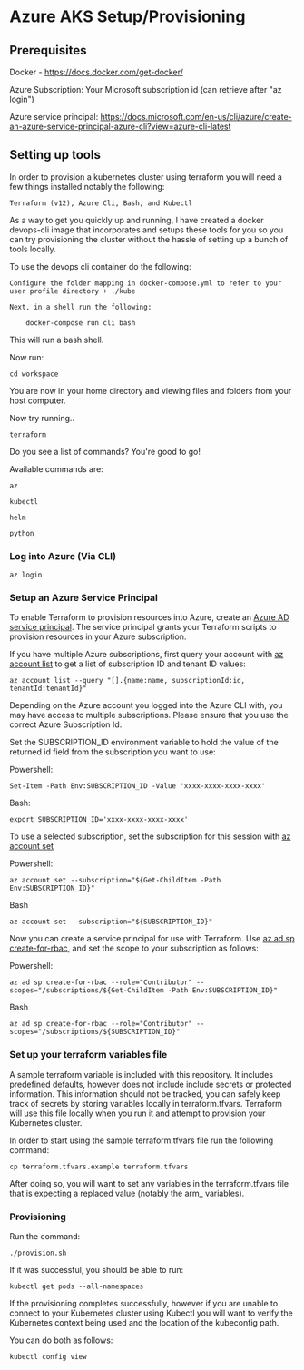 # Azure AKS Setup/Provisioning

## Prerequisites

Docker - https://docs.docker.com/get-docker/    

Azure Subscription: Your Microsoft subscription id (can retrieve after "az login")

Azure service principal: https://docs.microsoft.com/en-us/cli/azure/create-an-azure-service-principal-azure-cli?view=azure-cli-latest

## Setting up tools

In order to provision a kubernetes cluster using terraform you will need a few things installed notably the following:

    Terraform (v12), Azure Cli, Bash, and Kubectl

As a way to get you quickly up and running, I have created a docker devops-cli image that incorporates and setups these tools for you so you can try provisioning the cluster without the hassle of setting up a bunch of tools locally.

To use the devops cli container do the following:  

    Configure the folder mapping in docker-compose.yml to refer to your user profile directory + ./kube

    Next, in a shell run the following:     

        docker-compose run cli bash   

This will run a bash shell.

Now run:

    cd workspace

You are now in your home directory and viewing files and folders from your host computer.       

Now try running..

    terraform

Do you see a list of commands? You're good to go!

Available commands are: 

    az

    kubectl

    helm

    python

### Log into Azure (Via CLI)

```
az login
```

### Setup an Azure Service Principal

To enable Terraform to provision resources into Azure, create an [Azure AD service principal](https://docs.microsoft.com/en-us/cli/azure/create-an-azure-service-principal-azure-cli). The service principal grants your Terraform scripts to provision resources in your Azure subscription.

If you have multiple Azure subscriptions, first query your account with [az account list](https://docs.microsoft.com/en-us/cli/azure/account#az-account-list) to get a list of subscription ID and tenant ID values:

```
az account list --query "[].{name:name, subscriptionId:id, tenantId:tenantId}"
```

Depending on the Azure account you logged into the Azure CLI with, you may have access to multiple subscriptions. Please ensure that you use the correct Azure Subscription Id.

Set the SUBSCRIPTION_ID environment variable to hold the value of the returned id field from the subscription you want to use:

Powershell:
```
Set-Item -Path Env:SUBSCRIPTION_ID -Value 'xxxx-xxxx-xxxx-xxxx'
```

Bash:
```
export SUBSCRIPTION_ID='xxxx-xxxx-xxxx-xxxx'
```

To use a selected subscription, set the subscription for this session with [az account set](https://docs.microsoft.com/en-us/cli/azure/account#az-account-set)    

Powershell:
```
az account set --subscription="${Get-ChildItem -Path Env:SUBSCRIPTION_ID}"
```

Bash
```
az account set --subscription="${SUBSCRIPTION_ID}"
```

Now you can create a service principal for use with Terraform. Use [az ad sp create-for-rbac](https://docs.microsoft.com/en-us/cli/azure/ad/sp#az-ad-sp-create-for-rbac), and set the scope to your subscription as follows:

Powershell:
```
az ad sp create-for-rbac --role="Contributor" --scopes="/subscriptions/${Get-ChildItem -Path Env:SUBSCRIPTION_ID}"
```

Bash
```
az ad sp create-for-rbac --role="Contributor" --scopes="/subscriptions/${SUBSCRIPTION_ID}"
```

### Set up your terraform variables file

A sample terraform variable is included with this repository. It includes predefined defaults, however does not include include secrets or protected information. This information should not be tracked, you can safely keep track of secrets by storing variables locally in terraform.tfvars. Terraform will use this file locally when you run it and attempt to provision your Kubernetes cluster.

In order to start using the sample terraform.tfvars file run the following command:

    cp terraform.tfvars.example terraform.tfvars

After doing so, you will want to set any variables in the terraform.tfvars file that is expecting a replaced value (notably the arm_ variables).

### Provisioning

Run the command:

    ./provision.sh

If it was successful, you should be able to run:

    kubectl get pods --all-namespaces

If the provisioning completes successfully, however if you are unable to connect to your Kubernetes cluster using Kubectl you will want to verify the Kubernetes context being used and the location of the kubeconfig path.

You can do both as follows:     

    kubectl config view